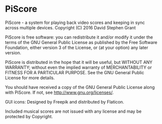 # PiScore

PiScore - a system for playing back video scores and keeping in sync
across multiple devices.
Copyright (C) 2016  David Stephen Grant

PiScore is free software: you can redistribute it and/or modify
it under the terms of the GNU General Public License as published by
the Free Software Foundation, either version 3 of the License, or
(at your option) any later version.

PiScore is distributed in the hope that it will be useful,
but WITHOUT ANY WARRANTY; without even the implied warranty of
MERCHANTABILITY or FITNESS FOR A PARTICULAR PURPOSE.  See the
GNU General Public License for more details.

You should have received a copy of the GNU General Public License
along with PiScore.  If not, see <http://www.gnu.org/licenses/>.

GUI icons: Designed by Freepik and distributed by Flaticon.

Included musical scores are not issued with any license and may
be protected by Copyright.
